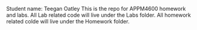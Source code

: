 Student name: Teegan Oatley
This is the repo for APPM4600 homework and labs.
All Lab related code will live under the Labs folder. 
All homework related colde will live under the Homework folder. 
